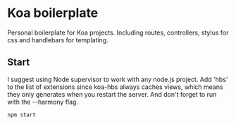 Koa boilerplate
===============

Personal boilerplate for Koa projects. Including routes, controllers, stylus for css and handlebars for templating.

## Start

I suggest using Node supervisor to work with any node.js project. Add 'hbs' to the list of extensions since koa-hbs always caches views, which means they only generates when you restart the server. And don't forget to run with the --harmony flag.

`npm start`
